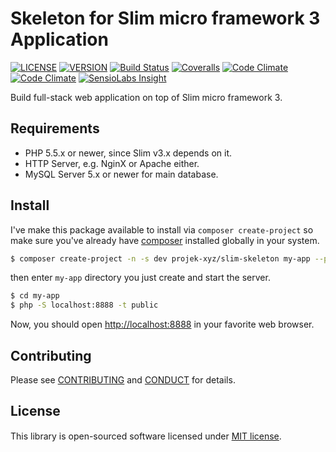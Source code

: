 # Skeleton for Slim micro framework 3 Application

[![LICENSE](https://img.shields.io/packagist/l/projek-xyz/slim-skeleton.svg?style=flat-square)](LICENSE.md)
[![VERSION](https://img.shields.io/packagist/v/projek-xyz/slim-skeleton.svg?style=flat-square)](https://github.com/projek-xyz/slim-skeleton/releases)
[![Build Status](https://img.shields.io/travis/projek-xyz/slim-skeleton/master.svg?style=flat-square)](https://travis-ci.org/projek-xyz/slim-skeleton)
[![Coveralls](https://img.shields.io/coveralls/projek-xyz/slim-skeleton/master.svg?style=flat-square)](https://coveralls.io/github/projek-xyz/slim-skeleton)
[![Code Climate](https://img.shields.io/codeclimate/github/projek-xyz/slim-skeleton.svg?maxAge=2592000&style=flat-square)](https://codeclimate.com/github/projek-xyz/slim-skeleton)
[![Code Climate](https://img.shields.io/codeclimate/coverage/github/projek-xyz/slim-skeleton.svg?maxAge=2592000&style=flat-square)](https://codeclimate.com/github/projek-xyz/slim-skeleton)
[![SensioLabs Insight](https://img.shields.io/sensiolabs/i/59c39221-cc85-467f-9e00-c7e0dcbdc9ee.svg?style=flat-square)](https://insight.sensiolabs.com/projects/59c39221-cc85-467f-9e00-c7e0dcbdc9ee)

Build full-stack web application on top of Slim micro framework 3.

## Requirements

- PHP 5.5.x or newer, since Slim v3.x depends on it.
- HTTP Server, e.g. NginX or Apache either.
- MySQL Server 5.x or newer for main database.

## Install

I've make this package available to install via `composer create-project` so make sure you've already have [composer](https://getcomposer.org/download/) installed globally in your system.

```bash
$ composer create-project -n -s dev projek-xyz/slim-skeleton my-app --prefer-dist
```

then enter `my-app` directory you just create and start the server.

```bash
$ cd my-app
$ php -S localhost:8888 -t public
```

Now, you should open [http://localhost:8888](http://localhost:8888) in your favorite web browser.

## Contributing

Please see [CONTRIBUTING](.github/CONTRIBUTING.md) and [CONDUCT](.github/CONDUCT.md) for details.

## License

This library is open-sourced software licensed under [MIT license](LICENSE.md).
